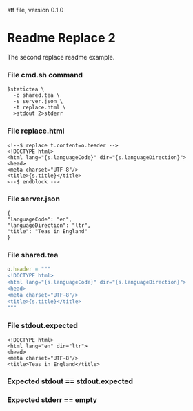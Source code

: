 stf file, version 0.1.0

# Readme Replace 2

The second replace readme example.

### File cmd.sh command

~~~
$statictea \
  -o shared.tea \
  -s server.json \
  -t replace.html \
  >stdout 2>stderr
~~~

### File replace.html

~~~
<!--$ replace t.content=o.header -->
<!DOCTYPE html>
<html lang="{s.languageCode}" dir="{s.languageDirection}">
<head>
<meta charset="UTF-8"/>
<title>{s.title}</title>
<--$ endblock -->
~~~

### File server.json

~~~
{
"languageCode": "en",
"languageDirection": "ltr",
"title": "Teas in England"
}
~~~

### File shared.tea

~~~ nim
o.header = """
<!DOCTYPE html>
<html lang="{s.languageCode}" dir="{s.languageDirection}">
<head>
<meta charset="UTF-8"/>
<title>{s.title}</title>
"""
~~~

### File stdout.expected

~~~
<!DOCTYPE html>
<html lang="en" dir="ltr">
<head>
<meta charset="UTF-8"/>
<title>Teas in England</title>
~~~

### Expected stdout == stdout.expected
### Expected stderr == empty

